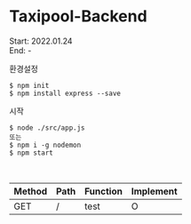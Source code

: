 # Taxipool-Backend
Start: 2022.01.24 </br>
End: -

환경설정
```
$ npm init
$ npm install express --save
```
시작
```
$ node ./src/app.js
또는
$ npm i -g nodemon
$ npm start
```
</br>

| Method | Path | Function | Implement |
|--------|-------------|-----------------|---|
| GET | / | test | O |
